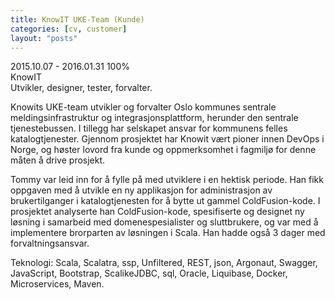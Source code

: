 ```yaml
---
title: KnowIT UKE-Team (Kunde)
categories: [cv, customer]
layout: "posts"
---
```


2015.10.07 - 2016.01.31	100%  
KnowIT  
Utvikler, designer, tester, forvalter.  

Knowits UKE-team utvikler og forvalter Oslo kommunes sentrale meldingsinfrastruktur og integrasjonsplattform, herunder den sentrale tjenestebussen. I tillegg har selskapet ansvar for kommunens felles katalogtjenester. Gjennom prosjektet har Knowit vært pioner innen DevOps i Norge, og høster lovord fra kunde og oppmerksomhet i fagmiljø for denne måten å drive prosjekt.  

Tommy var leid inn for å fylle på med utviklere i en hektisk periode. Han fikk oppgaven med å utvikle en ny applikasjon for administrasjon av brukertilganger i katalogtjenesten for å bytte ut gammel ColdFusion-kode. I prosjektet analyserte han ColdFusion-kode, spesifiserte og designet ny løsning i samarbeid med domenespesialister og sluttbrukere, og var med å implementere brorparten av løsningen i Scala. Han hadde også 3 dager med forvaltningsansvar.  

Teknologi: Scala, Scalatra, ssp, Unfiltered, REST, json, Argonaut, Swagger, JavaScript, Bootstrap, ScalikeJDBC, sql, Oracle, Liquibase, Docker, Microservices, Maven.
